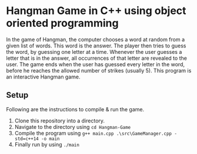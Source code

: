 # Hangman Game in C++ using object oriented programming

In the game of Hangman, the computer chooses a word at random from a given list of words. This word is the answer. The player then tries to guess the word, by guessing one letter at a time. Whenever the user guesses a letter that is in the answer, all occurrences of that letter are revealed to the user. The game ends when the user has guessed every letter in the word, before he reaches the allowed number of strikes (usually 5). This program is an interactive Hangman game.

## Setup

Following are the instructions to compile & run the game.

1. Clone this repository into a directory.
2. Navigate to the directory using `cd Hangman-Game`
3. Compile the program using `g++ main.cpp .\src\GameManager.cpp -std=c++14 -o main`
4. Finally run by using `./main`
